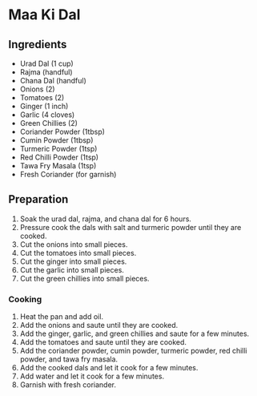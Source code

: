 # Maa Ki Dal

## Ingredients

- Urad Dal (1 cup)
- Rajma (handful)
- Chana Dal (handful)
- Onions (2)
- Tomatoes (2)
- Ginger (1 inch)
- Garlic (4 cloves)
- Green Chillies (2)
- Coriander Powder (1tbsp)
- Cumin Powder (1tbsp)
- Turmeric Powder (1tsp)
- Red Chilli Powder (1tsp)
- Tawa Fry Masala (1tsp)
- Fresh Coriander (for garnish)

## Preparation

1. Soak the urad dal, rajma, and chana dal for 6 hours.
2. Pressure cook the dals with salt and turmeric powder until they are cooked.
3. Cut the onions into small pieces.
4. Cut the tomatoes into small pieces.
5. Cut the ginger into small pieces.
6. Cut the garlic into small pieces.
7. Cut the green chillies into small pieces.

### Cooking

1. Heat the pan and add oil.
2. Add the onions and saute until they are cooked.
3. Add the ginger, garlic, and green chillies and saute for a few minutes.
4. Add the tomatoes and saute until they are cooked.
5. Add the coriander powder, cumin powder, turmeric powder, red chilli powder, and tawa fry masala.
6. Add the cooked dals and let it cook for a few minutes.
7. Add water and let it cook for a few minutes.
8. Garnish with fresh coriander.


